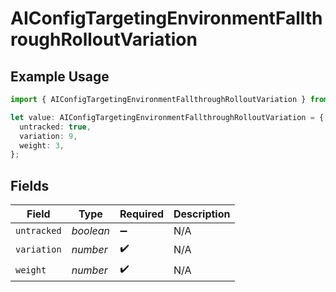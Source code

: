 # AIConfigTargetingEnvironmentFallthroughRolloutVariation

## Example Usage

```typescript
import { AIConfigTargetingEnvironmentFallthroughRolloutVariation } from "@launchdarkly/mcp-server/models/components";

let value: AIConfigTargetingEnvironmentFallthroughRolloutVariation = {
  untracked: true,
  variation: 9,
  weight: 3,
};
```

## Fields

| Field              | Type               | Required           | Description        |
| ------------------ | ------------------ | ------------------ | ------------------ |
| `untracked`        | *boolean*          | :heavy_minus_sign: | N/A                |
| `variation`        | *number*           | :heavy_check_mark: | N/A                |
| `weight`           | *number*           | :heavy_check_mark: | N/A                |